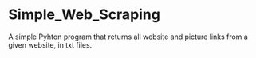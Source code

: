 # Simple_Web_Scraping
A simple Pyhton program that returns all website and picture links from a given website, in txt files.
